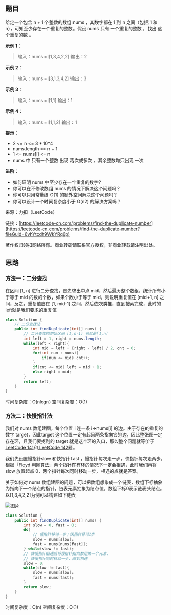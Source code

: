 ## 题目

给定一个包含 n + 1 个整数的数组 nums ，其数字都在 1 到 n 之间（包括 1 和 n），可知至少存在一个重复的整数。假设 nums 只有 一个重复的整数 ，找出 这个重复的数 。

**示例 1**：

>输入：nums = [1,3,4,2,2]
>输出：2

**示例 2**：

>输入：nums = [3,1,3,4,2]
>输出：3

**示例 3**：

>输入：nums = [1,1]
>输出：1

**示例 4**：

>输入：nums = [1,1,2]
>输出：1

**提示**：

* 2 <= n <= 3 * 10^4
* nums.length == n + 1
* 1 <= nums[i] <= n
* nums 中 只有一个整数 出现 两次或多次 ，其余整数均只出现 一次



**进阶**：

* 如何证明 nums 中至少存在一个重复的数字?
* 你可以在不修改数组 nums 的情况下解决这个问题吗？
* 你可以只用常量级 O(1) 的额外空间解决这个问题吗？
* 你可以设计一个时间复杂度小于 O(n2) 的解决方案吗？

来源：力扣（LeetCode）

链接：[https://leetcode-cn.com/problems/find-the-duplicate-number](https://leetcode-cn.com/problems/find-the-duplicate-number?fileGuid=6vhYtcdh9WkYRq6p)

著作权归领扣网络所有。商业转载请联系官方授权，非商业转载请注明出处。

## 思路

### 方法一：二分查找

在区间 [1, n] 进行二分查找，首先求出中点 mid，然后遍历整个数组，统计所有小于等于 mid 的数的个数，如果个数小于等于 mid，则说明重复值在 [mid+1, n] 之间，反之，重复值应在 [1, mid-1] 之间，然后依次类推，直到搜索完成，此时的 left就是我们要求的重复值

```java
class Solution {
    // 二分查找法
    public int findDuplicate(int[] nums) {
        // 二分查找的初始区间 [1,n-1) 也就是[1,n]
        int left = 1, right = nums.length;
        while(left < right){
            int mid = left + (right - left) / 2, cnt = 0;
            for(int num : nums){
                if(num <= mid) cnt++;
            }
            if(cnt <= mid) left = mid + 1;
            else right = mid;
        }
        return left;
    }
}
```
时间复杂度：O(nlogn)
空间复杂度：O(1)

### 方法二：快慢指针法

我们对 nums 数组建图，每个位置 i 连一条 i→nums[i] 的边。由于存在的重复的数字 target，因此target 这个位置一定有起码两条指向它的边，因此整张图一定存在环，且我们要找到的 target 就是这个环的入口，那么整个问题就等价于[LeetCode 141](https://leetcode-cn.com/problems/linked-list-cycle/?fileGuid=6vhYtcdh9WkYRq6p)和[ LeetCode 142](https://leetcode-cn.com/problems/linked-list-cycle-ii/solution/huan-xing-lian-biao-ii-by-leetcode/?fileGuid=6vhYtcdh9WkYRq6p)题。

我们先设置慢指针slow 和快指针 fast ，慢指针每次走一步，快指针每次走两步，根据「Floyd 判圈算法」两个指针在有环的情况下一定会相遇，此时我们再将 slow 放置起点 0，两个指针每次同时移动一步，相遇的点就是答案。

关于如何对 nums 数组建图的问题，可以把数组想象成一个链表，数组下标抽象为指向下一个结点的指针，链表元素抽象为结点值，数组下标0表示链表头结点。以[1,3,4,2,2]为例可以构建如下链表

![图片](https://uploader.shimo.im/f/xTXH1ypy1hFis3gw.png!thumbnail?fileGuid=6vhYtcdh9WkYRq6p)

```java
class Solution {
    public int findDuplicate(int[] nums) {
        int slow = 0, fast = 0;
        do{
            // 慢指针移动一步；快指针移动2步
            slow = nums[slow];
            fast = nums[nums[fast]];
        } while(slow != fast);
        // 快慢指针相遇后将慢指针指向数组第一个元素，
        // 快慢指针同时移动一步，直到相遇
        slow = 0;
        while(slow != fast){
            slow = nums[slow];
            fast = nums[fast];
        }
        return slow;
    }
}
```
时间复杂度：O(n)
空间复杂度：O(1)




